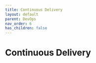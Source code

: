 ```yaml
---
title: Continuous Delivery
layout: default
parent: DevOps
nav_order: 6
has_children: false
---
```


# Continuous Delivery


